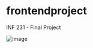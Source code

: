 # frontendproject
INF 231 - Final Project 

![image](https://user-images.githubusercontent.com/120748816/208413203-36cddfde-a9ab-430b-aa1f-7efcc2538df2.png)
